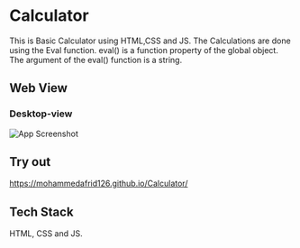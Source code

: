 # Calculator
This is Basic Calculator using HTML,CSS and JS.
The Calculations are done using the Eval function.
eval() is a function property of the global object.
The argument of the eval() function is a string.


## Web View

### Desktop-view
![App Screenshot](https://raw.github.com/MohammedAfrid126/Calculator/master/web-view.jpg)

## Try out

https://mohammedafrid126.github.io/Calculator/

## Tech Stack
HTML, CSS and JS.
